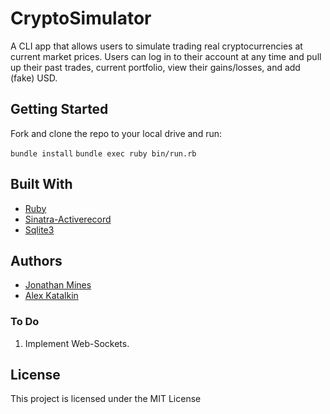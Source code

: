 CryptoSimulator
===============
A CLI app that allows users to simulate trading real cryptocurrencies at current market prices. Users can log in to their account at any time and pull up their past trades, current portfolio, view their gains/losses, and add (fake) USD.

## Getting Started
Fork and clone the repo to your local drive and run:

`bundle install`
`bundle exec ruby bin/run.rb`

## Built With
* [Ruby](https://www.ruby-lang.org/en/)
* [Sinatra-Activerecord](https://github.com/janko-m/sinatra-activerecord)
* [Sqlite3](https://www.sqlite.org/index.html)

## Authors
* [Jonathan Mines](https://github.com/MinesJA)
* [Alex Katalkin](https://github.com/Raskovan)

### To Do
1. Implement Web-Sockets.

## License
This project is licensed under the MIT License

